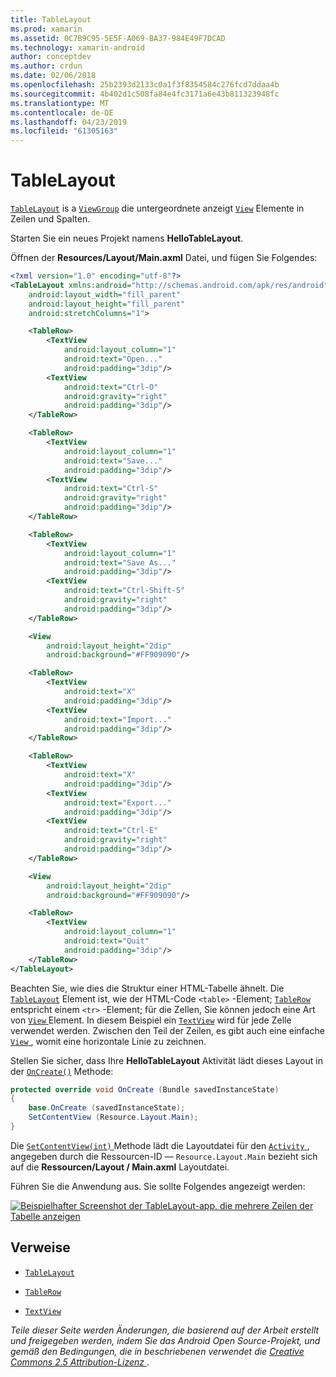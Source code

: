 ```yaml
---
title: TableLayout
ms.prod: xamarin
ms.assetid: 0C7B9C95-5E5F-A069-BA37-984E49F7DCAD
ms.technology: xamarin-android
author: conceptdev
ms.author: crdun
ms.date: 02/06/2018
ms.openlocfilehash: 25b2393d2133c0a1f3f8354584c276fcd7ddaa4b
ms.sourcegitcommit: 4b402d1c508fa84e4fc3171a6e43b811323948fc
ms.translationtype: MT
ms.contentlocale: de-DE
ms.lasthandoff: 04/23/2019
ms.locfileid: "61305163"
---
```

# <a name="tablelayout"></a>TableLayout

[`TableLayout`](https://developer.xamarin.com/api/type/Android.Widget.TableLayout/) is a [`ViewGroup`](https://developer.xamarin.com/api/type/Android.Views.ViewGroup/)
die untergeordnete anzeigt [`View`](https://developer.xamarin.com/api/type/Android.Views.View/)
Elemente in Zeilen und Spalten.

Starten Sie ein neues Projekt namens **HelloTableLayout**.

Öffnen der **Resources/Layout/Main.axml** Datei, und fügen Sie Folgendes:

```xml
<?xml version="1.0" encoding="utf-8"?>
<TableLayout xmlns:android="http://schemas.android.com/apk/res/android"
    android:layout_width="fill_parent"
    android:layout_height="fill_parent"
    android:stretchColumns="1">

    <TableRow>
        <TextView
            android:layout_column="1"
            android:text="Open..."
            android:padding="3dip"/>
        <TextView
            android:text="Ctrl-O"
            android:gravity="right"
            android:padding="3dip"/>
    </TableRow>

    <TableRow>
        <TextView
            android:layout_column="1"
            android:text="Save..."
            android:padding="3dip"/>
        <TextView
            android:text="Ctrl-S"
            android:gravity="right"
            android:padding="3dip"/>
    </TableRow>

    <TableRow>
        <TextView
            android:layout_column="1"
            android:text="Save As..."
            android:padding="3dip"/>
        <TextView
            android:text="Ctrl-Shift-S"
            android:gravity="right"
            android:padding="3dip"/>
    </TableRow>

    <View
        android:layout_height="2dip"
        android:background="#FF909090"/>

    <TableRow>
        <TextView
            android:text="X"
            android:padding="3dip"/>
        <TextView
            android:text="Import..."
            android:padding="3dip"/>
    </TableRow>

    <TableRow>
        <TextView
            android:text="X"
            android:padding="3dip"/>
        <TextView
            android:text="Export..."
            android:padding="3dip"/>
        <TextView
            android:text="Ctrl-E"
            android:gravity="right"
            android:padding="3dip"/>
    </TableRow>

    <View
        android:layout_height="2dip"
        android:background="#FF909090"/>

    <TableRow>
        <TextView
            android:layout_column="1"
            android:text="Quit"
            android:padding="3dip"/>
    </TableRow>
</TableLayout>
```

Beachten Sie, wie dies die Struktur einer HTML-Tabelle ähnelt. Die [`TableLayout`](https://developer.xamarin.com/api/type/Android.Widget.TableLayout/)
Element ist, wie der HTML-Code `<table>` -Element; [`TableRow`](https://developer.xamarin.com/api/type/Android.Widget.TableRow/)
entspricht einem `<tr>` -Element; für die Zellen, Sie können jedoch eine Art von [ `View` ](https://developer.xamarin.com/api/type/Android.Views.View/) Element. In diesem Beispiel ein [`TextView`](https://developer.xamarin.com/api/type/Android.Widget.TextView/)
wird für jede Zelle verwendet werden. Zwischen den Teil der Zeilen, es gibt auch eine einfache [ `View` ](https://developer.xamarin.com/api/type/Android.Views.View/), womit eine horizontale Linie zu zeichnen.

Stellen Sie sicher, dass Ihre **HelloTableLayout** Aktivität lädt dieses Layout in der [`OnCreate()`](https://developer.xamarin.com/api/member/Android.App.Activity.OnCreate/p/Android.OS.Bundle/)
Methode:

```csharp
protected override void OnCreate (Bundle savedInstanceState)
{
    base.OnCreate (savedInstanceState);
    SetContentView (Resource.Layout.Main);
}
```

Die [ `SetContentView(int)` ](https://developer.xamarin.com/api/member/Android.App.Activity.SetContentView/(System.Int32)) Methode lädt die Layoutdatei für den [ `Activity` ](https://developer.xamarin.com/api/type/Android.App.Activity/), angegeben durch die Ressourcen-ID &mdash; `Resource.Layout.Main` bezieht sich auf die **Ressourcen/Layout / Main.axml** Layoutdatei.

Führen Sie die Anwendung aus. Sie sollte Folgendes angezeigt werden:

[![Beispielhafter Screenshot der TableLayout-app, die mehrere Zeilen der Tabelle anzeigen](table-layout-images/helloviews3.png)](table-layout-images/helloviews3.png#lightbox)



## <a name="references"></a>Verweise

-   [`TableLayout`](https://developer.xamarin.com/api/type/Android.Widget.TableLayout/) 

-   [`TableRow`](https://developer.xamarin.com/api/type/Android.Widget.TableRow/) 

-   [`TextView`](https://developer.xamarin.com/api/type/Android.Widget.TextView/) 

*Teile dieser Seite werden Änderungen, die basierend auf der Arbeit erstellt und freigegeben werden, indem Sie das Android Open Source-Projekt, und gemäß den Bedingungen, die in beschriebenen verwendet die*
[*Creative Commons 2.5 Attribution-Lizenz* ](http://creativecommons.org/licenses/by/2.5/).
